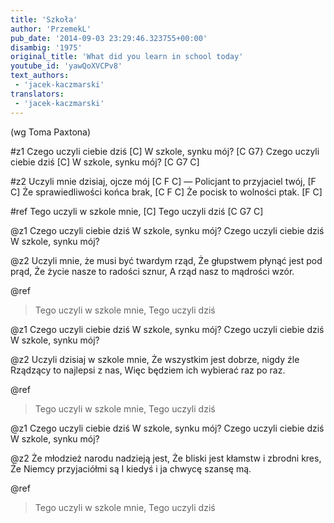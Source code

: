 ```yaml
---
title: 'Szkoła'
author: 'PrzemekL'
pub_date: '2014-09-03 23:29:46.323755+00:00'
disambig: '1975'
original_title: 'What did you learn in school today'
youtube_id: 'yawQoXVCPv8'
text_authors:
 - 'jacek-kaczmarski'
translators:
 - 'jacek-kaczmarski'
---
```


(wg Toma Paxtona)

#z1
Czego uczyli ciebie dziś [C]
W szkole, synku mój? [C G7}
Czego uczyli ciebie dziś [C]
W szkole, synku mój? [C G7 C]

#z2
Uczyli mnie dzisiaj, ojcze mój [C F C]
— Policjant to przyjaciel twój, [F C]
Że sprawiedliwości końca brak, [C F C]
Że pocisk to wolności ptak. [F C]

#ref
Tego uczyli w szkole mnie, [C]
Tego uczyli dziś [C G7 C]

@z1
Czego uczyli ciebie dziś
W szkole, synku mój?
Czego uczyli ciebie dziś
W szkole, synku mój?

@z2
Uczyli mnie, że musi być twardym rząd,
Że głupstwem płynąć jest pod prąd,
Że życie nasze to radości sznur,
A rząd nasz to mądrości wzór.

@ref
>Tego uczyli w szkole mnie,
>Tego uczyli dziś

@z1
Czego uczyli ciebie dziś
W szkole, synku mój?
Czego uczyli ciebie dziś
W szkole, synku mój?

@z2
Uczyli dzisiaj w szkole mnie,
Że wszystkim jest dobrze, nigdy źle
Rządzący to najlepsi z nas,
Więc będziem ich wybierać raz po raz.

@ref
>Tego uczyli w szkole mnie,
>Tego uczyli dziś

@z1
Czego uczyli ciebie dziś
W szkole, synku mój?
Czego uczyli ciebie dziś
W szkole, synku mój?

@z2
Że młodzież narodu nadzieją jest,
Że bliski jest kłamstw i zbrodni kres,
Że Niemcy przyjaciółmi są
I kiedyś i ja chwycę szansę mą.

@ref
>Tego uczyli w szkole mnie,
>Tego uczyli dziś